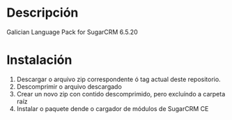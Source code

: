 # Descripción
Galician Language Pack for SugarCRM 6.5.20

# Instalación
1. Descargar o arquivo zip correspondente ó tag actual deste repositorio.
2. Descomprimir o arquivo descargado
3. Crear un novo zip con contido descomprimido, pero excluíndo a carpeta raíz
4. Instalar o paquete dende o cargador de módulos de SugarCRM CE
